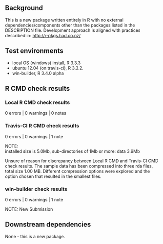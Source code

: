 ## Background

This is a new package written entirely in R with no external dependencies/components other than the packages listed in the  DESCRIPTION file.
Development approach is aligned with practices described in:
http://r-pkgs.had.co.nz/

## Test environments

* local OS (windows) install, R 3.3.3
* ubuntu 12.04 (on travis-ci), R 3.3.2.
* win-builder, R 3.4.0 alpha 

## R CMD check results

### Local R CMD check results

0 errors | 0 warnings | 0 notes

### Travis-CI R CMD check results

0 errors | 0 warnings | 1 note

NOTE:  
  installed size is  5.0Mb,
  sub-directories of 1Mb or more:
    data   3.9Mb

Unsure of reason for discrepancy between Local R CMD and Travis-CI CMD check results. The sample data has been compressed into three rda files, total size 1.00 MB. Different compression options were explored and the option chosen that resulted in the smallest files.

### win-builder check results

0 errors | 0 warnings | 1 note

NOTE:  New Submission

## Downstream dependencies

None - this is a new package.
